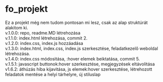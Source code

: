# fo_projekt  
Ez a projekt még nem tudom pontosan mi lesz, csak az alap struktúrát alakitom ki.  
v.1.0.0: repo, readme.MD létrehozása  
v.1.1.0: index.html létrehozása, commit 2.  
v.1.2.0: index.css, index.js hozzáadása  
v.1.3.0: index.html, index.css, index.js szerkesztése, feladatkezelő weboldal létrehozása.  
v.1.4.0: index.css módositása, :hover elemek beiktatása, commit 5.  
v.1.5.1: javascript buttonok:hover szerkesztése, megjegyzések eltávolitása  
v1.6.2: áthúzás hiba kijavitása, js elemek:hover szerkesztése, létrehozott feladatok mentése a helyi tárhelyre, új stiluslap